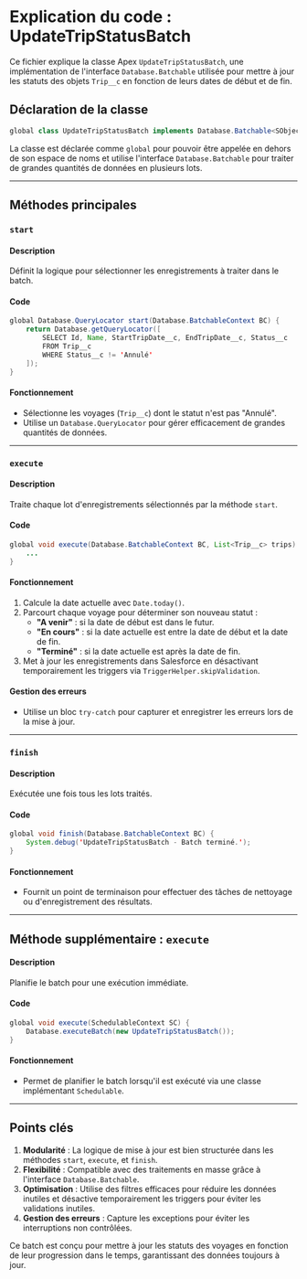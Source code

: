# Explication du code : UpdateTripStatusBatch

Ce fichier explique la classe Apex `UpdateTripStatusBatch`, une implémentation de l'interface `Database.Batchable` utilisée pour mettre à jour les statuts des objets `Trip__c` en fonction de leurs dates de début et de fin.

## Déclaration de la classe
```java
global class UpdateTripStatusBatch implements Database.Batchable<SObject> {
```
La classe est déclarée comme `global` pour pouvoir être appelée en dehors de son espace de noms et utilise l'interface `Database.Batchable` pour traiter de grandes quantités de données en plusieurs lots.

---

## Méthodes principales

### `start`
#### Description
Définit la logique pour sélectionner les enregistrements à traiter dans le batch.

#### Code
```java
global Database.QueryLocator start(Database.BatchableContext BC) {
    return Database.getQueryLocator([
        SELECT Id, Name, StartTripDate__c, EndTripDate__c, Status__c
        FROM Trip__c
        WHERE Status__c != 'Annulé'
    ]);
}
```

#### Fonctionnement
- Sélectionne les voyages (`Trip__c`) dont le statut n'est pas "Annulé".
- Utilise un `Database.QueryLocator` pour gérer efficacement de grandes quantités de données.

---

### `execute`
#### Description
Traite chaque lot d'enregistrements sélectionnés par la méthode `start`.

#### Code
```java
global void execute(Database.BatchableContext BC, List<Trip__c> trips) {
    ...
}
```

#### Fonctionnement
1. Calcule la date actuelle avec `Date.today()`.
2. Parcourt chaque voyage pour déterminer son nouveau statut :
   - **"A venir"** : si la date de début est dans le futur.
   - **"En cours"** : si la date actuelle est entre la date de début et la date de fin.
   - **"Terminé"** : si la date actuelle est après la date de fin.
3. Met à jour les enregistrements dans Salesforce en désactivant temporairement les triggers via `TriggerHelper.skipValidation`.

#### Gestion des erreurs
- Utilise un bloc `try-catch` pour capturer et enregistrer les erreurs lors de la mise à jour.

---

### `finish`
#### Description
Exécutée une fois tous les lots traités.

#### Code
```java
global void finish(Database.BatchableContext BC) {
    System.debug('UpdateTripStatusBatch - Batch terminé.');
}
```

#### Fonctionnement
- Fournit un point de terminaison pour effectuer des tâches de nettoyage ou d'enregistrement des résultats.

---

## Méthode supplémentaire : `execute`
#### Description
Planifie le batch pour une exécution immédiate.

#### Code
```java
global void execute(SchedulableContext SC) {
    Database.executeBatch(new UpdateTripStatusBatch());
}
```

#### Fonctionnement
- Permet de planifier le batch lorsqu'il est exécuté via une classe implémentant `Schedulable`.

---

## Points clés
1. **Modularité** : La logique de mise à jour est bien structurée dans les méthodes `start`, `execute`, et `finish`.
2. **Flexibilité** : Compatible avec des traitements en masse grâce à l'interface `Database.Batchable`.
3. **Optimisation** : Utilise des filtres efficaces pour réduire les données inutiles et désactive temporairement les triggers pour éviter les validations inutiles.
4. **Gestion des erreurs** : Capture les exceptions pour éviter les interruptions non contrôlées.

Ce batch est conçu pour mettre à jour les statuts des voyages en fonction de leur progression dans le temps, garantissant des données toujours à jour.
